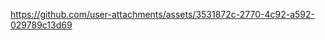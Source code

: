 









https://github.com/user-attachments/assets/3531872c-2770-4c92-a592-029789c13d69











